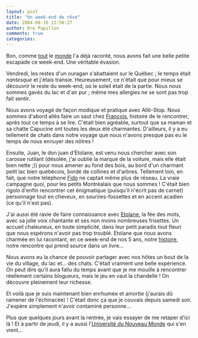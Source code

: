 ```yaml
---
layout: post
title: "Un week-end de rêve"
date: 2004-08-16 22:50:27
author: Dre Papillon
comments: true
categories: 
---
```



Bon, comme [tout](http://voldemots.blogspot.com/2004/08/fourmis-des-villes-fourmis-des-bois.html) le [monde](http://mon-ile.net/carnet/blog949.html) l'a déjà raconté, nous avons fait une belle petite escapade ce week-end.  Une véritable évasion.

Vendredi, les restes d'un ouragan s'abattaient sur le Québec ; le temps était *nantesque* et j'étais transie.  Heureusement, ce n'était que pour mieux se découvrir le reste du week-end, où le soleil était de la partie.  Nous nous sommes gavés du lac et d'air pur ; même mes allergies ne se sont pas trop fait sentir.

Nous avons voyagé de façon modique et pratique avec Allô-Stop.  Nous sommes d'abord allés faire un saut chez [François](http://carnets.ixmedia.com/magellan/), histoire de le rencontrer, après tout ce temps à se lire.  C'était bien agréable, surtout que sa maman et sa chatte Capucine ont toutes les deux été charmantes.  D'ailleurs, il y a eu tellement de chats dans notre voyage que nous n'avons presque pas eu le temps de nous ennuyer des nôtres !

Ensuite, Juan, le don juan d'Etolane, est venu nous chercher avec son carosse rutilant (désolée, j'ai oublié la marque de la voiture, mais elle était bien nette ;)) pour nous amener au fond des bois, au bord d'un charmant petit lac bien québécois, bordé de collines et d'arbres.  Tellement loin, en fait, que notre téléphone [Fido](http://www.fido.ca/) ne captait même plus de réseau.  La vraie campagne quoi, pour les petits Montréalais que nous sommes !  C'était bien rigolo d'enfin rencontrer cet énigmatique (puisqu'il n'écrit pas de carnet) personnage tout en cheveux, en sourires-fossettes et en accent acadien (ce qu'il n'est pas).

J'ai aussi été ravie de faire connaissance avec [Etolane](http://voldemots.blogspot.com/), la fée des mots, avec sa jolie voix chantante et ses non moins nombreuses frisettes.  Un accueil chaleureux, en toute simplicité, dans leur petit paradis tout fleuri que nous espérons n'avoir pas trop troublé.  Etolane que nous avons charmée en lui racontant, en ce week-end de nos 5 ans, notre [histoire](http://mon-ile.net/carnet/blog531.html), notre rencontre qui prend source dans un livre... 

Nous avons eu la chance de pouvoir partager avec nos hôtes un bout de la vie du village, du lac et... des chats.  C'était vraiment une belle expérience.  On peut dire qu'il aura fallu du temps avant que je me mouille à rencontrer réellement certains blogueurs, mais le jeu en vaut la chandelle !  On découvre pleinement leur richesse.

Et voilà que je suis maintenant bien enrhumée et amortie (j'aurais dû ramener de l'échinacée) !  C'était donc ça que je couvais depuis samedi soir.  J'espère simplement n'avoir contaminé personne...

Plus que quelques jours avant la rentrée, je vais essayer de me retaper d'ici là !  Et à partir de jeudi, il y a aussi l'[Université du Nouveau Monde](http://www.uinm.qc.ca/) qui s'en vient...
